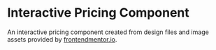 # Interactive Pricing Component

An interactive pricing component created from design files and image assets provided by [frontendmentor.io](https://www.frontendmentor.io/).
